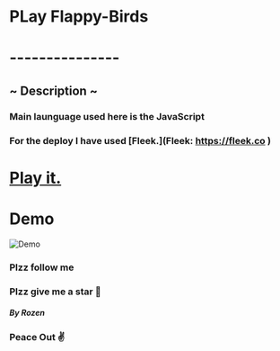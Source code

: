 # PLay Flappy-Birds 
# ---------------
## ~ Description ~
### Main launguage used here is the **JavaScript**
### For the deploy I have used [Fleek.](Fleek: https://fleek.co )

# [Play it.](https://ipfs.fleek.co/ipfs/QmeeNv4TSGFfgF5kFYM1NyPXKHe2CQhHGyrZV94XfQsGFc/Flappy-birds/)
# Demo
![Demo](https://user-images.githubusercontent.com/44725090/67148880-e7dba280-f2a4-11e9-8dbf-d154842ee0cf.gif)

### Plzz follow me
### Plzz give me a star 🎇


##### By Rozen

### Peace Out ✌

